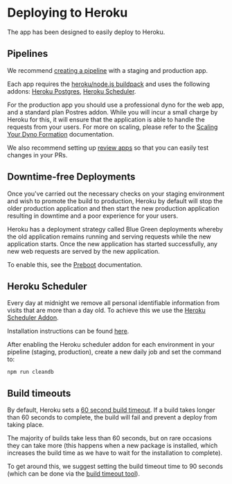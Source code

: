 # Deploying to Heroku

The app has been designed to easily deploy to Heroku.

## Pipelines

We recommend [creating a pipeline](https://devcenter.heroku.com/articles/pipelines) with a staging and production app.

Each app requires the [heroku/node.js buildpack](https://devcenter.heroku.com/articles/buildpacks) and uses the following addons: [Heroku Postgres](https://elements.heroku.com/addons/heroku-postgresql), [Heroku Scheduler](https://elements.heroku.com/addons/scheduler).

For the production app you should use a professional dyno for the web app, and a standard plan Postres addon. While you will incur a small charge by Heroku for this, it will ensure that the application is able to handle the requests from your users. For more on scaling, please refer to the [Scaling Your Dyno Formation](https://devcenter.heroku.com/articles/scaling) documentation.

We also recommend setting up [review apps](https://devcenter.heroku.com/articles/github-integration-review-apps) so that you can easily test changes in your PRs.

## Downtime-free Deployments

Once you've carried out the necessary checks on your staging environment and wish to promote the build to production, Heroku by default will stop the older production application and then start the new production application resulting in downtime and a poor experience for your users.

Heroku has a deployment strategy called Blue Green deployments whereby the old application remains running and serving requests while the new application starts. Once the new application has started successfully, any new web requests are served by the new application.

To enable this, see the [Preboot](https://devcenter.heroku.com/articles/preboot) documentation.

## Heroku Scheduler

Every day at midnight we remove all personal identifiable information from visits that are more than a day old. To achieve this we use the [Heroku Scheduler Addon](https://devcenter.heroku.com/articles/scheduler).

Installation instructions can be found [here](https://devcenter.heroku.com/articles/scheduler#installing-the-add-on).

After enabling the Heroku scheduler addon for each environment in your pipeline (staging, production), create a new daily job and set the command to:

```
npm run cleandb
```

## Build timeouts

By default, Heroku sets a [60 second build timeout](https://devcenter.heroku.com/articles/limits#boot-timeout). If a build takes longer than 60 seconds to complete, the build will fail and prevent a deploy from taking place.

The majority of builds take less than 60 seconds, but on rare occasions they can take more (this happens when a new package is installed, which increases the build time as we have to wait for the installation to complete).

To get around this, we suggest setting the build timeout time to 90 seconds (which can be done via the [build timeout tool](https://tools.heroku.support/limits/boot_timeout)).
